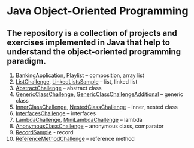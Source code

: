 # Java Object-Oriented Programming

## The repository is a collection of projects and exercises implemented in Java that help to understand the object-oriented programming paradigm.

1. [BankingApplication](https://github.com/ZuzannaSlobodzian/java-oop/tree/main/BankingApplication), [Playlist](https://github.com/ZuzannaSlobodzian/java-oop/tree/main/Playlist) – composition, array list
2. [ListChallenge](https://github.com/ZuzannaSlobodzian/java-oop/tree/main/ListChallenge), [LinkedListsSample](https://github.com/ZuzannaSlobodzian/java-oop/tree/main/LinkedListsSample) – list, linked list
3. [AbstractChallenge](https://github.com/ZuzannaSlobodzian/java-oop/tree/main/AbstractChallenge) – abstract class
4. [GenericClassChallenge](https://github.com/ZuzannaSlobodzian/java-oop/tree/main/GenericClassChallenge), [GenericClassChallengeAdditional](https://github.com/ZuzannaSlobodzian/java-oop/tree/main/GenericClassChallengeAdditional) – generic class
5. [InnerClassChallenge](https://github.com/ZuzannaSlobodzian/java-oop/tree/main/InnerClassChallenge), [NestedClassChallenge](https://github.com/ZuzannaSlobodzian/java-oop/tree/main/NestedClassChallenge)  – inner, nested class
6. [InterfacesChallenge](https://github.com/ZuzannaSlobodzian/java-oop/tree/main/InterfacesChallenge) – interfaces
7. [LambdaChallenge](https://github.com/ZuzannaSlobodzian/java-oop/tree/main/LambdaChallenge), [MiniLambdaChallenge](https://github.com/ZuzannaSlobodzian/java-oop/tree/main/MiniLambaExpression) – lambda
8. [AnonymousClassChallenge](https://github.com/ZuzannaSlobodzian/java-oop/tree/main/AnonymousClassChallenge) – anonymous class, comparator
9. [RecordSample](https://github.com/ZuzannaSlobodzian/java-oop/tree/main/RecordSample) - record
10. [ReferenceMethodChallenge](https://github.com/ZuzannaSlobodzian/java-oop/tree/main/ReferenceMethodChallenge) – reference method
